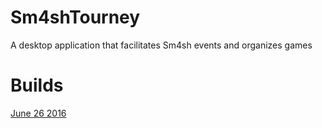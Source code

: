 # Sm4shTourney
A desktop application that facilitates Sm4sh events and organizes games

# Builds
[June 26 2016 ](http://www.mediafire.com/download/s3sa6009ybd98v5/Sm4shTourneyGUI.exe)
